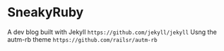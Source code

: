 # SneakyRuby

A dev blog built with Jekyll `https://github.com/jekyll/jekyll`
Usng the autm-rb theme `https://github.com/railsr/autm-rb`